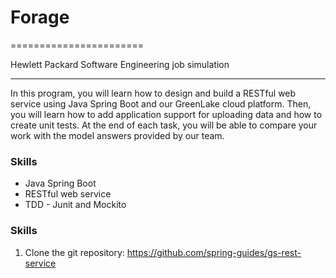 # Forage
=======================

Hewlett Packard Software Engineering job simulation

---------------------------

In this program, you will learn how to design and build a RESTful web service using Java Spring Boot and our GreenLake cloud platform. Then, you will learn how to add application support for uploading data and how to create unit tests. At the end of each task, you will be able to compare your work with the model answers provided by our team. 

### Skills

* Java Spring Boot
* RESTful web service
* TDD - Junit and Mockito

### Skills
1. Clone the git repository: https://github.com/spring-guides/gs-rest-service
